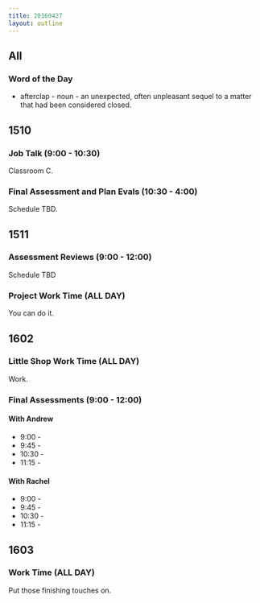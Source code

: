 ```yaml
---
title: 20160427
layout: outline
---
```


## All

### Word of the Day
* afterclap - noun - an unexpected, often unpleasant sequel to a matter that
had been considered closed.


## 1510

### Job Talk (9:00 - 10:30)

Classroom C.


### Final Assessment and Plan Evals (10:30 - 4:00)

Schedule TBD.


## 1511

### Assessment Reviews (9:00 - 12:00)

Schedule TBD

### Project Work Time (ALL DAY)

You can do it.


## 1602

### Little Shop Work Time (ALL DAY)

Work.

### Final Assessments (9:00 - 12:00)

#### With Andrew
* 9:00 -
* 9:45 -
* 10:30 -
* 11:15 -

#### With Rachel
* 9:00 -
* 9:45 -
* 10:30 -
* 11:15 -


## 1603

### Work Time (ALL DAY)

Put those finishing touches on.



